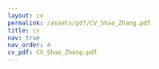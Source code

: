 ```yaml
---
layout: cv
permalink: /assets/pdf/CV_Shao_Zhang.pdf
title: cv
nav: true
nav_order: 4
cv_pdf: CV_Shao_Zhang.pdf
---
```


